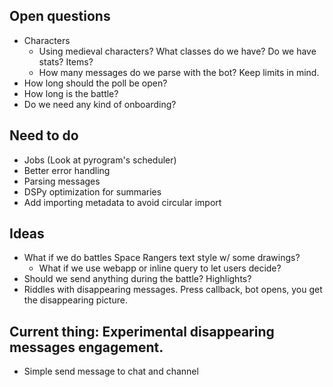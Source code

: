 ## Open questions
- Characters
    - Using medieval characters? What classes do we have? Do we have stats? Items?
    - How many messages do we parse with the bot? Keep limits in mind.
- How long should the poll be open?
- How long is the battle?
- Do we need any kind of onboarding?

## Need to do
- Jobs (Look at pyrogram's scheduler)
- Better error handling
- Parsing messages
- DSPy optimization for summaries
- Add importing metadata to avoid circular import

## Ideas
- What if we do battles Space Rangers text style w/ some drawings?
    - What if we use webapp or inline query to let users decide?
- Should we send anything during the battle? Highlights?
- Riddles with disappearing messages. Press callback, bot opens, you get the disappearing picture.

## Current thing: Experimental disappearing messages engagement.
- Simple send message to chat and channel
